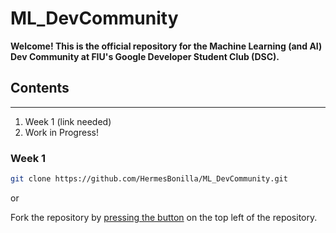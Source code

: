 # ML_DevCommunity

**Welcome! This is the official repository for the Machine Learning (and AI) Dev Community at FIU's Google Developer Student Club (DSC).**

## Contents
---
1. Week 1 (link needed)
2. Work in Progress!

### Week 1
```bash
git clone https://github.com/HermesBonilla/ML_DevCommunity.git
```
or

Fork the repository by [pressing the button](https://github.com/HermesBonilla/ML_DevCommunity/fork) on the top left of the repository. 

